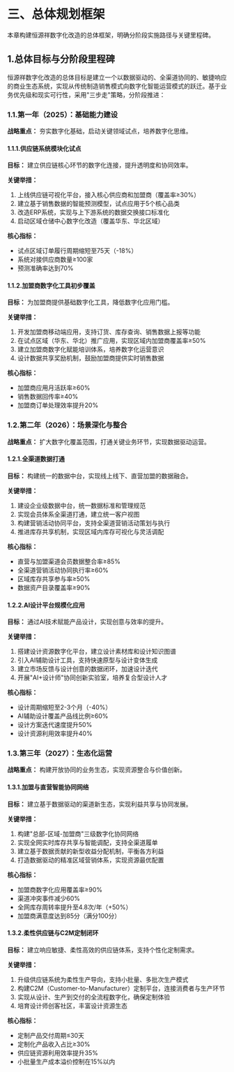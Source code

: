 # 三、总体规划框架

本章构建恒源祥数字化改造的总体框架，明确分阶段实施路径与关键里程碑。

## 1.总体目标与分阶段里程碑

恒源祥数字化改造的总体目标是建立一个以数据驱动的、全渠道协同的、敏捷响应的商业生态系统，实现从传统制造销售模式向数字化智能运营模式的跃迁。基于业务优先级和现实可行性，采用"三步走"策略，分阶段推进：

### 1.1.第一年（2025）：基础能力建设

**战略重点：** 夯实数字化基础，启动关键领域试点，培养数字化思维。

#### 1.1.1.供应链系统模块化试点

**目标：** 建立供应链核心环节的数字化连接，提升透明度和协同效率。

**关键举措：**
1. 上线供应链可视化平台，接入核心供应商和加盟商（覆盖率≥30%）
2. 建立基于销售数据的智能预测模型，试点应用于5个核心品类
3. 改造ERP系统，实现与上下游系统的数据交换接口标准化
4. 启动区域仓储中心数字化改造（覆盖华东、华北区域）

**核心指标：**
- 试点区域订单履行周期缩短至75天（-18%）
- 系统对接供应商数量≥100家
- 预测准确率达到70%

#### 1.1.2.加盟商数字化工具初步覆盖

**目标：** 为加盟商提供基础数字化工具，降低数字化应用门槛。

**关键举措：**
1. 开发加盟商移动端应用，支持订货、库存查询、销售数据上报等功能
2. 在试点区域（华东、华北）推广应用，实现区域内加盟商覆盖率≥50%
3. 建立加盟商数字化赋能培训体系，培养数字化运营意识
4. 设计数据共享奖励机制，鼓励加盟商提供实时销售数据

**核心指标：**
- 加盟商应用月活跃率≥60%
- 销售数据回传率≥40%
- 加盟商订单处理效率提升20%

### 1.2.第二年（2026）：场景深化与整合

**战略重点：** 扩大数字化覆盖范围，打通关键业务环节，实现数据驱动运营。

#### 1.2.1.全渠道数据打通

**目标：** 构建统一的数据中台，实现线上线下、直营加盟的数据融合。

**关键举措：**
1. 建设企业级数据中台，统一数据标准和管理规范
2. 实现会员体系全渠道打通，建立统一客户视图
3. 构建营销活动协同平台，支持全渠道营销活动策划与执行
4. 推进库存共享机制，实现区域内库存可视化与灵活调配

**核心指标：**
- 直营与加盟渠道会员数据整合率≥85%
- 全渠道营销活动协同执行率≥60%
- 区域库存共享参与率≥50%
- 数据资产目录覆盖率≥90%

#### 1.2.2.AI设计平台规模化应用

**目标：** 通过AI技术赋能产品设计，实现创意与效率的提升。

**关键举措：**
1. 搭建设计资源数字化平台，建立设计素材库和设计知识图谱
2. 引入AI辅助设计工具，支持快速原型与设计变体生成
3. 建立市场反馈与设计创意的数据闭环，加速设计迭代
4. 开展"AI+设计师"协同创新实验室，培养复合型设计人才

**核心指标：**
- 设计周期缩短至2-3个月（-40%）
- AI辅助设计覆盖产品线比例≥60%
- 设计方案迭代速度提升50%
- 设计资源利用效率提升40%

### 1.3.第三年（2027）：生态化运营

**战略重点：** 构建开放协同的业务生态，实现资源整合与价值创新。

#### 1.3.1.加盟与直营智能协同网络

**目标：** 建立基于数据驱动的渠道新生态，实现利益共享与协同发展。

**关键举措：**
1. 构建"总部-区域-加盟商"三级数字化协同网络
2. 实现全网实时库存共享与智能调配，支持全渠道履单
3. 建立基于数据贡献的新型收益分配机制，平衡各方利益
4. 打造数据驱动的精准区域营销体系，实现资源最优配置

**核心指标：**
- 加盟商数字化应用覆盖率≥90%
- 渠道冲突事件减少60%
- 全网库存周转率提升至4.8次/年（+50%）
- 加盟商满意度达到85分（满分100分）

#### 1.3.2.柔性供应链与C2M定制闭环

**目标：** 建立响应敏捷、柔性高效的供应链体系，支持个性化定制需求。

**关键举措：**
1. 升级供应链系统为柔性生产导向，支持小批量、多批次生产模式
2. 构建C2M（Customer-to-Manufacturer）定制平台，连接消费者与生产环节
3. 实现从设计、生产到交付的全流程数字化，确保定制体验
4. 培育设计师创客社区，丰富设计资源生态

**核心指标：**
- 定制产品交付周期≤30天
- 定制化产品收入占比≥30%
- 供应链资源利用效率提升35%
- 小批量生产成本溢价控制在15%以内 